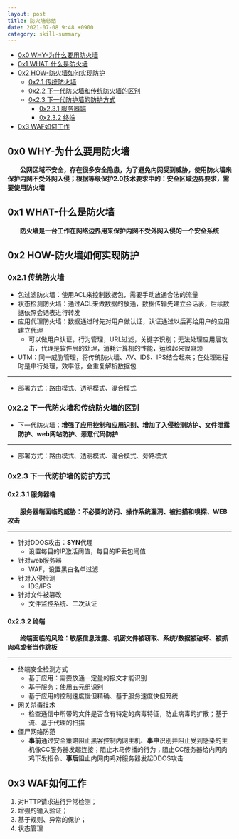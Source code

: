 ```yaml
---
layout: post
title: 防火墙总结
date: 2021-07-08 9:48 +0900
category: skill-summary
---
```

<!-- TOC -->

- [0x0 WHY-为什么要用防火墙](#0x0-why-为什么要用防火墙)
- [0x1 WHAT-什么是防火墙](#0x1-what-什么是防火墙)
- [0x2 HOW-防火墙如何实现防护](#0x2-how-防火墙如何实现防护)
  - [0x2.1 传统防火墙](#0x21-传统防火墙)
  - [0x2.2 下一代防火墙和传统防火墙的区别](#0x22-下一代防火墙和传统防火墙的区别)
  - [0x2.3 下一代防护墙的防护方式](#0x23-下一代防护墙的防护方式)
    - [0x2.3.1 服务器端](#0x231-服务器端)
    - [0x2.3.2 终端](#0x232-终端)
- [0x3 WAF如何工作](#0x3-waf如何工作)

<!-- /TOC -->
## 0x0 WHY-为什么要用防火墙

&ensp;&ensp;&ensp;&ensp;**公网区域不安全，存在很多安全隐患，为了避免内网受到威胁，使用防火墙来保护内网不受外网入侵；根据等级保护2.0技术要求中的：安全区域边界要求，需要使用防火墙**

## 0x1 WHAT-什么是防火墙

&ensp;&ensp;&ensp;&ensp;**防火墙是一台工作在网络边界用来保护内网不受外网入侵的一个安全系统**

## 0x2 HOW-防火墙如何实现防护

### 0x2.1 传统防火墙

- 包过滤防火墙：使用ACL来控制数据包，需要手动放通合法的流量
- 状态检测防火墙：通过ACL来做数据的放通，数据传输先建立会话表，后续数据依照会话表进行转发
- 应用代理防火墙：数据通过时先对用户做认证，认证通过以后再给用户的应用建立代理
  - 可以做用户认证，行为管理，URL过滤，关键字识别；无法处理应用层攻击，代理是软件层的处理，消耗计算机的性能，运维起来很麻烦
- UTM：同一威胁管理，将传统防火墙、AV、IDS、IPS结合起来；在处理进程时是串行处理，效率低，会重复解析数据包

---

- 部署方式：路由模式、透明模式、混合模式

### 0x2.2 下一代防火墙和传统防火墙的区别

- 下一代防火墙：**增强了应用控制和应用识别、增加了入侵检测防护、文件泄露防护、web网站防护、恶意代码防护**

---

- 部署方式：路由模式、透明模式、混合模式、旁路模式

### 0x2.3 下一代防护墙的防护方式

#### 0x2.3.1 服务器端

&ensp;&ensp;&ensp;&ensp;**服务器端面临的威胁：不必要的访问、操作系统漏洞、被扫描和嗅探、WEB攻击**  

---

- 针对DDOS攻击：**SYN**代理
  - 设置每目的IP激活阈值，每目的IP丢包阈值
- 针对web服务器
  - WAF，设置黑白名单过滤
- 针对入侵检测
  - IDS/IPS
- 针对文件被篡改
  - 文件监控系统、二次认证

#### 0x2.3.2 终端

&ensp;&ensp;&ensp;&ensp;**终端面临的风险：敏感信息泄露、机密文件被窃取、系统/数据被破坏、被抓肉鸡或者当作跳板**  

---

- 终端安全检测方式
  - 基于应用：需要放通一定量的报文才能识别
  - 基于服务：使用五元组识别
  - 基于应用的控制速度慢但精确、基于服务速度快但笼统
- 网关杀毒技术
  - 检查通信中所带的文件是否含有特定的病毒特征，防止病毒的扩散；基于流、基于代理的扫描
- 僵尸网络防范
  - **事前**通过安全策略阻止黑客控制内网主机、**事中**识别并阻止受到感染的主机像CC服务器发起连接；阻止木马传播的行为；阻止CC服务器给内网肉鸡下发指令、**事后**阻止内网肉鸡对服务器发起DDOS攻击

## 0x3 WAF如何工作

1. 对HTTP请求进行异常检测；
2. 增强的输入验证；
3. 基于规则、异常的保护；
4. 状态管理